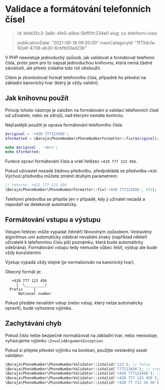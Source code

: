 Validace a formátování telefonních čísel
========================================

> id: bbfe35c3-3a8c-4fe5-a9bd-5bff0fc234e0
> slug:
> 	cs: telefonni-cisla
> 
> publicationDate: "2021-06-18 09:20:00"
> mainCategoryId: "1f73dcfa-92a9-4738-ab30-8cbfb00ad23b"

V PHP neexistuje jednoduchý způsob, jak validovat a formátovat telefonní čísla, proto jsem pro to napsal jednoduchou knihovnu, která nemá žádné závislosti, ale přesto zvládne tuto roli obsloužit.

Cílem je zkontrolovat formát telefonního čísla, případně ho převést na základní kanonický tvar (který je vždy validní).

Jak knihovnu použít
----------

Princip tohoto nástroje je založen na formátování a validaci telefonních čísel od uživatele, nebo ze zdrojů, nad kterými nemáte kontrolu.

Nejčastější použití je oprava formátování telefonního čísla:

```php
$original = '+420 777123456';
$formatted = \Baraja\PhoneNumber\PhoneNumberFormatter::fix($original);

echo $original . '<br>';
echo $formatted;
```

Funkce opraví formátování čísla a vrátí řetězec `+420 777 123 456`.

Pokud uživastel nezadá žádnou předvolbu, předpokládá se předvolba `+420`. Výchozí předvolbu můžete změnit druhým parametrem:

```php
// returns: +421 777 123 456
\Baraja\PhoneNumber\PhoneNumberFormatter::fix('+420 777123456', 421);
```

Telefonní předvolba se přepíše jen v případě, kdy ji uživatel nezadá a nepodaří se detekovat automaticky.

Formátování vstupu a výstupu
----------------------------

Vstupní řetězec může vypadat (téměř) libovolným způsobem. Vestavěný algoritmus umí automaticky odebrat nevalidní znaky (například někteří uživatelé k telefonnímu číslu píší poznámku, která bude automaticky odebrána). Formátování vstupu tedy nemusíte vůbec řešit, výstup ale bude vždy konzistentní.

Výstup vypadá vždy stejně (je normalizován na kanonický tvar).

Obecný formát je:

```
   +420 777 123 456
     |  \_________/
  Prefix     |
      National number
```

Pokud předáte nevalidní vstup (nebo vstup, který nelze automaticky opravit), bude vyhozena výjimka.

Zachytávání chyb
----------------

Pokud číslo nelze bezpečně normalizovat na základní tvar, nebo neexistuje, vyhazujeme výjimku `\InvalidArgumentException`.

Pokud si přejete převést výjimku na boolean, použijte vestavěný asset validátor:

```php
\Baraja\PhoneNumber\PhoneNumberValidator::isValid('123'); // false
\Baraja\PhoneNumber\PhoneNumberValidator::isValid('777123456'); // true
\Baraja\PhoneNumber\PhoneNumberValidator::isValid('+420 777123456'); // true
\Baraja\PhoneNumber\PhoneNumberValidator::isValid('+420 777 123 456'); // true
\Baraja\PhoneNumber\PhoneNumberValidator::isValid('+420 77 712 34 56'); // true
```
